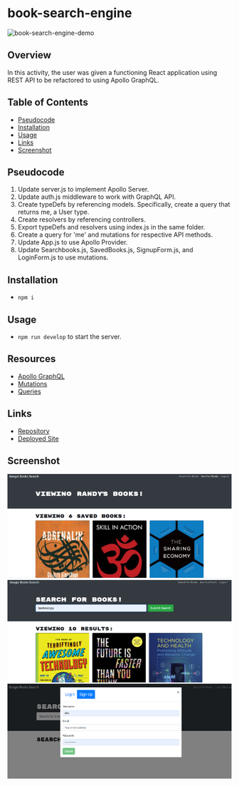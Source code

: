 # book-search-engine

![book-search-engine-demo](./images/demo/bsDemo.gif)

## Overview
In this activity, the user was given a functioning React application using REST API to be refactored to using Apollo GraphQL. 

## Table of Contents
 - [Pseudocode](#pseudocode)  
 - [Installation](#installation) 
 - [Usage](#usage) 
 - [Links](#links)
 - [Screenshot](#screenshot)

## Pseudocode
1. Update server.js to implement Apollo Server.
2. Update auth.js middleware to work with GraphQL API.
3. Create typeDefs by referencing models. Specifically, create a query that returns me, a User type.
4. Create resolvers by referencing controllers.
5. Export typeDefs and resolvers using index.js in the same folder.
6. Create a query for 'me' and mutations for respective API methods.
7. Update App.js to use Apollo Provider.
8. Update Searchbooks.js, SavedBooks.js, SignupForm.js, and LoginForm.js to use mutations.

## Installation
-  ```npm i```

## Usage
- ```npm run develop``` to start the server.

## Resources
- [Apollo GraphQL](https://www.apollographql.com/docs/)
- [Mutations](https://www.apollographql.com/docs/react/data/mutations/)
- [Queries](https://www.apollographql.com/docs/react/data/queries/)

## Links
- [Repository](https://github.com/aaron-might/book-search-engine)
- [Deployed Site](https://might-210.herokuapp.com/)

## Screenshot

![Google Book Search Desktop](./images/savedsearchBooks.png)
![Google Book Search Desktop](./images/searchbooks.png)
![Google Book Search Desktop](./images/signup.png)
